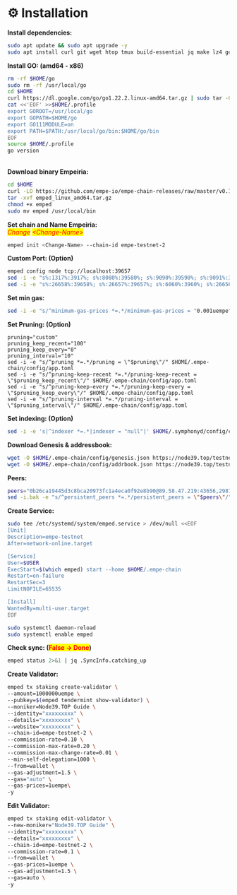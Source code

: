 # ⚙️ Installation

**Install dependencies:**

```bash
sudo apt update && sudo apt upgrade -y
sudo apt install curl git wget htop tmux build-essential jq make lz4 gcc unzip -y
```

**Install GO: (amd64 - x86)**

```bash
rm -rf $HOME/go
sudo rm -rf /usr/local/go
cd $HOME
curl https://dl.google.com/go/go1.22.2.linux-amd64.tar.gz | sudo tar -C/usr/local -zxvf -
cat <<'EOF' >>$HOME/.profile
export GOROOT=/usr/local/go
export GOPATH=$HOME/go
export GO111MODULE=on
export PATH=$PATH:/usr/local/go/bin:$HOME/go/bin
EOF
source $HOME/.profile
go version
```

\
**Download binary Empeiria:**

```bash
cd $HOME
curl -LO https://github.com/empe-io/empe-chain-releases/raw/master/v0.1.0/emped_linux_amd64.tar.gz
tar -xvf emped_linux_amd64.tar.gz 
chmod +x emped
sudo mv emped /usr/local/bin
```

**Set chain and Name Empeiria:**\
_<mark style="color:red;">Change</mark>_ _<mark style="color:red;">\<Change-Name></mark>_&#x20;

```bash
emped init <Change-Name> --chain-id empe-testnet-2
```

**Custom Port: (Option)**

```bash
emped config node tcp://localhost:39657
sed -i -e "s%:1317%:3917%; s%:8080%:39580%; s%:9090%:39590%; s%:9091%:39591%; s%:8545%:3945%; s%:8546%:39546%; s%:6065%:39565%" $HOME/.symphonyd/config/app.toml
sed -i -e "s%:26658%:39658%; s%:26657%:39657%; s%:6060%:3960%; s%:26656%:39656%; s%:26660%:39661%" $HOME/.symphonyd/config/config.toml
```

**Set min gas:**&#x20;

```bash
sed -i -e "s/^minimum-gas-prices *=.*/minimum-gas-prices = "0.001uempe"/" $HOME/.empe-chain/config/app.toml
```

**Set Pruning: (Option)**

```
pruning="custom"
pruning_keep_recent="100"
pruning_keep_every="0"
pruning_interval="10"
sed -i -e "s/^pruning *=.*/pruning = \"$pruning\"/" $HOME/.empe-chain/config/app.toml
sed -i -e "s/^pruning-keep-recent *=.*/pruning-keep-recent = \"$pruning_keep_recent\"/" $HOME/.empe-chain/config/app.toml
sed -i -e "s/^pruning-keep-every *=.*/pruning-keep-every = \"$pruning_keep_every\"/" $HOME/.empe-chain/config/app.toml
sed -i -e "s/^pruning-interval *=.*/pruning-interval = \"$pruning_interval\"/" $HOME/.empe-chain/config/app.toml
```

**Set indexing: (Option)**&#x20;

```bash
sed -i -e 's|^indexer *=.*|indexer = "null"|' $HOME/.symphonyd/config/config.toml
```

**Download Genesis & addressbook:**

```bash
wget -O $HOME/.empe-chain/config/genesis.json https://node39.top/testnet/empeiria/genesis.json
wget -O $HOME/.empe-chain/config/addrbook.json https://node39.top/testnet/empeiria/addrbook.json
```

**Peers:**

```bash
peers="0b26ca19445d3c8bca20973fc1a4eca0f92e8b90@89.58.47.219:43656,2987c6802f3a227f2e423ec4548ae4f1a96cba9e@116.203.94.181:26656,d04a2a9a87f96a3749087859c0b069a1b6501763@89.117.63.63:28656,062ba91b7b59d3ea017ef08c7b500cac7f4ba13f@158.220.110.170:28656,e84288e6d6ea5c2903be3b051fb801accfac14c7@62.169.29.186:26656,e848b1559eec7374d5d6a331169d4a67d4f24233@5.78.88.250:36656,b07bd7db8557c50d326b1a8030bf7b224684cb31@195.179.229.217:49656,67201b187012b281eaca987b0a1691946c07c835@205.209.125.118:28656,b8d06304c2372ee83a83f1fc278aa3ddff9ed95e@65.21.232.175:28656,0b3443227967968f4e23ef43256ec84b2db9e273@212.192.222.90:26656"
sed -i.bak -e "s/^persistent_peers *=.*/persistent_peers = \"$peers\"/" $HOME/.symphonyd/config/config.toml
```

**Create Service:**

```bash
sudo tee /etc/systemd/system/emped.service > /dev/null <<EOF
[Unit]
Description=empe-testnet
After=network-online.target

[Service]
User=$USER
ExecStart=$(which emped) start --home $HOME/.empe-chain
Restart=on-failure
RestartSec=3
LimitNOFILE=65535

[Install]
WantedBy=multi-user.target
EOF

sudo systemctl daemon-reload
sudo systemctl enable emped
```

**Check sync: (**<mark style="color:red;">**False -> Done**</mark>**)**

```bash
emped status 2>&1 | jq .SyncInfo.catching_up
```

**Create Validator:**

```bash
emped tx staking create-validator \
--amount=1000000uempe \
--pubkey=$(emped tendermint show-validator) \
--moniker=Node39.TOP Guide \
--identity="xxxxxxxxx" \
--details="xxxxxxxxx" \
--website="xxxxxxxxx" \
--chain-id=empe-testnet-2 \
--commission-rate=0.10 \
--commission-max-rate=0.20 \
--commission-max-change-rate=0.01 \
--min-self-delegation=1000 \
--from=wallet \
--gas-adjustment=1.5 \
--gas="auto" \
--gas-prices=1uempe\ 
-y
```

**Edit Validator:**

```bash
emped tx staking edit-validator \
--new-moniker="Node39.TOP Guide" \
--identity="xxxxxxxxx" \
--details="xxxxxxxxx" \
--chain-id=empe-testnet-2 \
--commission-rate=0.1 \
--from=wallet \
--gas-prices=1uempe \
--gas-adjustment=1.5 \
--gas=auto \
-y
```
